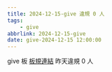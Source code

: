 ```yaml
---
title: 2024-12-15-give 違規 0 人
tags:
    - give
abbrlink: 2024-12-15-give
date: give-2024-12-15 12:00:00
---
```

give 板 [板規連結](https://www.ptt.cc/bbs/give/M.1612495900.A.C32.html)
昨天違規 0 人
